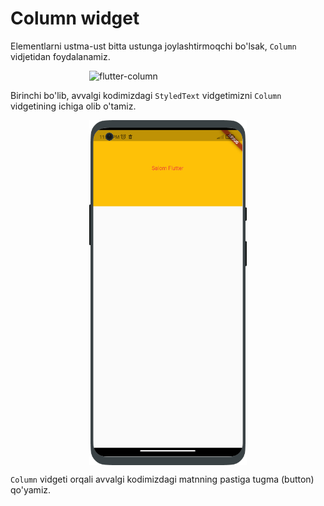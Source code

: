 # Column widget

Elementlarni ustma-ust bitta ustunga joylashtirmoqchi bo'lsak, `Column` vidjetidan foydalanamiz.

![flutter-column](https://documentation-uz.fra1.cdn.digitaloceanspaces.com/flutter/flutter-column.png)

Birinchi bo'lib, avvalgi kodimizdagi `StyledText` vidgetimizni `Column` vidgetining ichiga olib o'tamiz.

![aaa](smartphone.png)

`Column` vidgeti orqali avvalgi kodimizdagi matnning pastiga tugma (button) qo'yamiz.










<style module>
img {
    display: flex;
    justify-content: center;
    width: 50%;
    margin-left: 25%;
}
</style>
